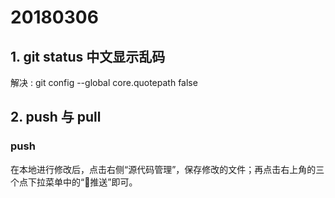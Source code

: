 # 20180306

## 1. git  status 中文显示乱码

解决 :  git config --global core.quotepath false

## 2. push 与 pull

### push

在本地进行修改后，点击右侧“源代码管理”，保存修改的文件；再点击右上角的三个点下拉菜单中的“推送”即可。
